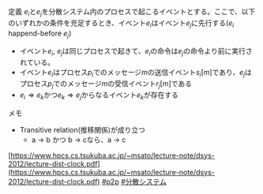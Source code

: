 定義
$e_i$と$e_j$を分散システム内のプロセスで起こるイベントとする。ここで、以下のいずれかの条件を充足するとき、イベント$e_i$はイベント$e_j$に先行する($e_i$ happend-before $e_j$)
- イベント$e_i$, $e_j$は同じプロセスで起きて、$e_i$の命令は$e_j$の命令より前に実行されている。
- イベント$e_i$はプロセス$p_i$でのメッセージ$m$の送信イベント$s_i \lbrack m \rbrack$であり、$e_j$はプロセス$p_j$でのメッセージ$m$の受信イベント$r_j \lbrack m \rbrack$である
- $e_i \Rightarrow e_k$かつ$e_k \Rightarrow e_j$からなるイベント$e_k$が存在する

メモ
- Transitive relation(推移関係)が成り立つ
	- a -> b かつ b -> cなら、a -> c


[https://www.hpcs.cs.tsukuba.ac.jp/~msato/lecture-note/dsys-2012/lecture-dist-clock.pdf](https://www.hpcs.cs.tsukuba.ac.jp/~msato/lecture-note/dsys-2012/lecture-dist-clock.pdf)
[#p2p](p2p) [#分散システム](分散システム)
